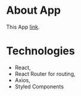 # About App

This App [link](https://kristuwa.github.io/countries/).

# Technologies

- React,
- React Router for routing,
- Axios,
- Styled Components
